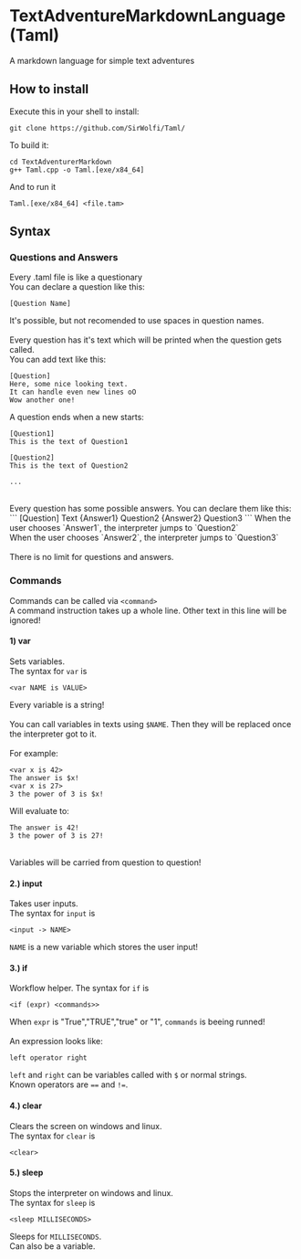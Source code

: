 # TextAdventureMarkdownLanguage (Taml)
A markdown language for simple text adventures

## How to install
Execute this in your shell to install:
```
git clone https://github.com/SirWolfi/Taml/
```
To build it:
```
cd TextAdventurerMarkdown
g++ Taml.cpp -o Taml.[exe/x84_64]
```
And to run it
```
Taml.[exe/x84_64] <file.tam>
```

## Syntax

### Questions and Answers
Every .taml file is like a questionary <br>
You can declare a question like this:
```
[Question Name]
```
It's possible, but not recomended to use spaces in question names. <br> <br>
Every question has it's text which will be printed when the question gets called. <br>
You can add text like this:
```
[Question]
Here, some nice looking text.
It can handle even new lines oO
Wow another one!
```
A question ends when a new starts:
```
[Question1]
This is the text of Question1

[Question2]
This is the text of Question2

...
```
<br>
Every question has some possible answers. You can declare them like this:
```
[Question]
Text
{Answer1} Question2
{Answer2} Question3
```
When the user chooses `Answer1`, the interpreter jumps to `Question2` <br>
When the user chooses `Answer2`, the interpreter jumps to `Question3` <br>
<br>
There is no limit for questions and answers.

### Commands
Commands can be called via `<command>` <br>
A command instruction takes up a whole line. Other text in this line will be ignored!
#### 1) var
Sets variables. <br>
The syntax for `var` is
```
<var NAME is VALUE>
```
Every variable is a string! <br> <br>
You can call variables in texts using `$NAME`. Then they will be replaced once the interpreter got to it. <br> <br>
For example:
```
<var x is 42>
The answer is $x!
<var x is 27>
3 the power of 3 is $x!
```
Will evaluate to:
```
The answer is 42!
3 the power of 3 is 27!
```
<br>
Variables will be carried from question to question!

#### 2.) input
Takes user inputs. <br>
The syntax for `input` is
```
<input -> NAME>
```
`NAME` is a new variable which stores the user input! <br>

#### 3.) if
Workflow helper.
The syntax for `if` is
```
<if (expr) <commands>>
```
When `expr` is "True","TRUE","true" or "1", `commands` is beeing runned! <br> <br>
An expression looks like:
```
left operator right
```
`left` and `right` can be variables called with `$` or normal strings. <br>
Known operators are `==` and `!=`.

#### 4.) clear
Clears the screen on windows and linux. <br>
The syntax for `clear` is
```
<clear>
```

#### 5.) sleep
Stops the interpreter on windows and linux. <br>
The syntax for `sleep` is
```
<sleep MILLISECONDS>
```
Sleeps for `MILLISECONDS`. <br>
Can also be a variable. <br>


